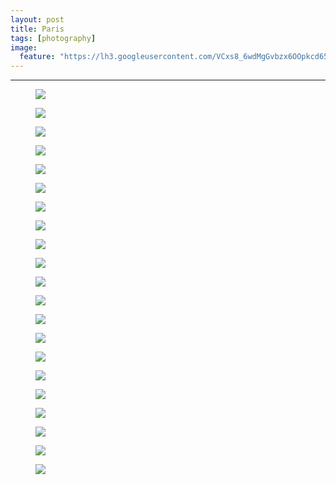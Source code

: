 ```yaml
---
layout: post
title: Paris
tags: [photography]
image:
  feature: "https://lh3.googleusercontent.com/VCxs8_6wdMgGvbzx6OOpkcd654QT-2d2SiRwInx5_5mseMyjofFEjij9X6KPYoAgTrGKaCpflT3O6gVTvNYVnJhQeSNsjGbM2QdlP0HWDtnRyK-28inYcyA7GW6RpsycTUQEO5k3FXrcZpuqs_RvlEyFspSkJomMMqWnWdnKAxphvbkFJef3ZtuJMEMSFYVShsZMZy2699vI_wvsmOb_9mzXI4Y2lu_tsnknGKhFVmgTcs9IG21Fm8veQjfQX0I_VK6ceBo6kCRCmQqv8cwpLrMD3LX8FnV6PR9iYThkGH2trIl71vWbJLILN4TqUb_rNvqEBdxN7FEjPSchWk6OKUQ5AXss-aSuB8b751qD1Bs-fCb8fDgmIElrRWzEVoD8uLsebT5dh3ZaTP9UxGwyZgT_8r5rOAei73R_Ww0ZJwWANJf5CPV8WgBy94F8SsBYfT3mTIkRqtUN6PEmeqYN1AJBm_gUJZSB9WiU8saVoxkbKZzfmTdWsY5wgGf2cKfNtM1KFHjEncUDUVKETvoStWVLzc_ZWefjYZsVaPbDTVDI-aCVcZ3GxyXmN-fQKNBrgmzimxdYyV4Gj6y-JSJ4MVZ2TBpfxrO697Bg-5hjIY6Dn6t1xYM9=w1200-h806-no"
---
```


<hr>

<figure>
	<img src="hhttps://lh3.googleusercontent.com/mBPZakcqplXhdZMSqqsrCpglTosYkEbRN2QbyW4QVUxFofZpHRHqrehx8zO7k_QzlEIaY2V-JRw6s36Kun3hE1eRyZnZxM16ECpsHUDDhq-jyQrimAtYK2GXjAYwPdf022pJNt4SoZ5iBZ9U3INH7LDf5LwmZYoaN7c7i2NkimK8L44SNv0RG7bOUFwQdWk3I1DaLlAL1eqXjk5o2NmkTsYOwyB1KPcZYgrDcjVM5-Ms6dxLynmaJJZSdo3W2IlJhn7TUJTdQ4Okf5tMZhDFpETZhnHb1uhY0FVX__DMg3n2DFw2JfFt7MsdB5O6IbA_37BWUBtG5__ITMkdvKkFcaPJo1xzkl1s3Hz8DXLpOd8wrkgou17p_J9hR900xrg-QBw4w30oVlXPq0O8cjb1e1emCxYPb42N8otCbgRqdlV7Rf0jlWgDepX-yaYJeABagq97yTmTNRQJSFFqSs59dkvgK-DvNSM7brwasDzidCuFgm3mlSBqd5viwgv_XBrCvHFOMV2jFzHYpP7sYzv6nsX7bqjyBlGV2yxLFUxT0dsDkh-CMddcGBQ5Oe7H0tuRGa7UVPDliKTuJAWe9iSfQSdXY4pe65jVZKNxcntwdWjoldlnzFkQ=w952-h637-no">
</figure>

<figure>
	<img src="https://lh3.googleusercontent.com/KnggqblzIwW9c3typ2enfW-Gec5BlDPGR8aI7Egd8n-4flmB8RYqvuUI5rhf-kV7XplVkguECbgE1huuuvf-frySCSrA7FUY7NzqaxMTWy8GM5RQzjghE2QdNmPv716qRV645ixV6tUDuNKkTdyRzdyQ9YPq6-XK3ceYpT_KnppwoPqolMRbHgmwXUEwPXMTiUpWYvX4VoAiyQufdunia8blLgGagBWS1JRCrl6NSdloWnKNxP11kgt5VEqMtT2QALHpm01Gx3pNy_GtX_IEhDYvedjswGCrybfzI5qcM2of5l_nVmlN0ju_qwPuP0zfMsxb2VStamOvRk7Kb2Is4UyntuqctF93ffvbDsk4JeTUSkbNgZlEcHZgWRAplYzIMJHFRZRLrw4s31P3D18SdfiyWNgR_6I8q0zNEgYOB1SjztgSaxhZ1YRKCmzb3q4fTGZaq4Cz9BXuPWNOzeu0NToxXHWhnruNy5pNAAfV4hx_SOiqUt6agmOh5luKDv6GkxOWOOM_D0HGW_UXewFA6FkqafKSu0atgO1T4UpC7cXap2nwbqPQ_AdNcNX4WOEpOVceAraPTTso9hnYjo82o2r6PG5oy9PLRg-5_KS-rtdDNo8a0Hk7=w952-h637-no">
</figure>

<figure>
	<img src="https://lh3.googleusercontent.com/A7uY1YvyIcrenlcRG6coFFHHrlwUbIM-yXqTjXmhz3VRKiKq_2h4watgqf8NWD3_z7npyOb5dhYY41KAuuYYI8IE88S0KwwKUfLYCTPaDLEdVPt5nbWb2O7VqMjrVsVXp4fLdw3LBSabDxuiYoYK5k5N2oR9PVZ60FXjJSULlYSK2pgvYXHi-WwsnklTcDX8FlIFF5EYwyhay9NQ-TZEqrgnlJwlrWYY0JFqURLKvs8IxHVvoLZ__zSLDbqPSZF7axZ0Q67ycNcEwZ30nEUXiuC5XBQX_NkFjPuhV20HmhQEKzTstEe04BxRnqBL4T6oKuh9e_0-xV4qfUyFhEVJtXa9tnu5-zOY1X_oJ3jEvzSsHwCVuSKr0UYMQxUaGC1FTopuMu0nZQSnW4-my4Firp2DpwCDwdGgy9OT-6KwvEXB9EmDpGUdT9JdmE9dXLGBym6DwDAgb0_maU_p-631VphwS-0P3HSyTPRF5aMqNg-A1LyjzXLw8Z6des2YmqDk0t3ks26Q-LSj1hoKv53Nb4vZ95Fu9sqmGracIvZZ0izasezID6K1VNTCHuKsnOSBz8_3t6xCME0vuy5lw8qaMVbcUP4JCaUqV7dChfe-v5xOYUvry7Va=w952-h637-no">
</figure>


<figure>
	<img src="https://lh3.googleusercontent.com/kesJSvQdavDUK4ZMN9m0vAhdOYBUa8lVEuCadMmOYY1Ej_86ebVM_LqymPk-xewnOI6yzHYw-HYPZnplXO2YvQtT1wIinzHdpzPyorEs_69A5ZMM8C1OfAnqWyUpLuo__R4ZUYukSGB9hnQwnvKpury8N50BR8j91wqTMHEJMHOvE9Oz68irg9La6khwrsDZ7oEUy0mES8nbbtNB_KI0G5ZoddiwlkVt878C4sSyM5iLBeZ72E0V783NZVzSnbz6rQvKnzEJ3142y7bCaHqIu75A5oy0nUmdZIBsiWGddlrk6DDAa88qeWY0VrTNP9CqPsnZEPYPv2OFx4rgA6G9Eu7nS18y3_WcGE6NRWOK6da1_fxvPWzQ3LKvxS9txVnj8IneyvwrxKBWNk-0aNPVexVv0N9rt5fc0wseo_W7tTyYy_yLeFXIPoCd4uPy-Ua16F935KDGYDgIWgZlaEhMUwqfgk6_T_RTef-WM2XFVyc2hjLph-t3fi1_5aR2LEjVmUTQZJMcSfYIAtneZ3RBQdKyLGiRTbhWvqScsZY5vyloI0jQl7VyWNM8MjkjVdI3L8looPeJ3VR60NLLq_c9fgzMk4ZmM5b1H8nEjbJ-NT4MydOLMG9Y=w952-h637-no">
</figure>

<figure>
	<img src="https://lh3.googleusercontent.com/3RZTYvUYqecdWWZsLi8NhcLmSHRgzhQ4lqGY1mxzRsEQYgZastzeWYY1suS51nx0ADowXZvW-2gm6w0O0VkX41-IvdVw4yQrtxy1fy-eKKvGKp7F5zFlyCy2yXxQGccyEALSnacCqtty_MauwtmdlKdVwcUGnzSoFTnLE7_rLiEsg28w34-Tg3z2KoA2PE5je-mYnTkuywUtiB9EI08v8y_Y1C6YpCcLnTGu-VXBes0q1gNTg8ljdgVQOu1z9Fu-7wE3N5yEN7sFe6oBxYDoPwsFfOG00tfw5XEW6Bjw4EFX2EGEI8jHkbKbZSR7Q7qVLUmm8vS4ID1UCFxf_9KMws3KX_LyKm8dTSykfvXJ1QaBxlgijHIrcITcKtX7rTIXlrREL7BMnmbUCI7a78BzIzFqCajyU5lQ2sU8j052B5awCpTfeo9EXkn7jEEZU21YAfTNC1S_rqJvMCaRImzgmIIMWzTPoIpv9ABXa_ToI5QqVjrk_PFId-MxT0beH1IPf-XKrtQw9Aj42lWw5mkoECUIc614VmfLIxkuJwOkZKOHxy8ibyb8n3gkB33v8OkMZ_DrHHTnS9PE0AlNi4IiNTWSCYOkWjrjPZnT7y520nxelYiYcFO5=w952-h637-no">
</figure>

<figure>
	<img src="https://lh3.googleusercontent.com/ssozSiJYodDLGKMww6twd3P_PLWXc5fjLR3u8Ue4A7x0-ii2QlSU5Vowl_a9-4XHAK15ngDTBuoeP-ZCYtSfBc6SWNuW5K8arOdb43TlkUiLlJon93J46mPWVl_b0iJlepmclvvpjAOXy9iN3jUXJAoSMehoBKMOL7S4cQeDdGFeL4UOClGjeRmoJgl-HzXnOxCQcTpaVFQ5-jdwLw3_NjuGJ_KPqxyJZgzILp7CNJkjQ8jPDe061Vt9k4Ux84HZl66nSSU_9j6iHhO4MY5dNMs6XGXtzQ3zf_SF6zR29Zs3eukPcCvp6c1ZQoTgGrRD7Pv4az5utEgzYBMtY61Kh8RzCrCtSG1iqFesyeQfV5kN3iY_7jW6xTWEkfTk9VRyXCpoQIjD8rzgJnqM7X4jlBsEn6mOGjD9x3RCOaw1pWwmRKZTk9URqjsIdnhPSbg7DOb9CgW3ppEhlC1wEClCnTixxv6ke0BPPhYsErnjABym-9NDVhirHoRqOqGsFCjuwuSZkGVflqHFP583kl9sDfa3E9fYnVAFFkqo8C0h09tpxTXFUN51wjNJKMEaDCtWjTcYyR0tDQh13Fb4NvulznY0PsAdzWsHNBDndqrm-RsASdRgO0-J=w914-h637-no">
</figure>

<figure>
	<img src="https://lh3.googleusercontent.com/GRiIgIW1GPK4yzNgfex5lzjm0Es3HBk79xQVlY7ntdx7ZGjG7tke-SnlN7m2p93bgJQQOvs8Zi3njA8X12XCHTIh6xii5tlgwAMNKUAOIgBFHZCv31D6z7Ms8d0aIAfIoQGuTcWDiT96tyaPqugtrWu5RgX6y1g0fWz5nK5gmLk1fxooTjE-F2NqJPAkfj_3ica9SxK2zwl1sD0UDGgi7vzlKPW4AEhWua5FknH0dVHw-c8P4-fybTUX_e5KtgAEHvz8Wy8y6cz5y2aKwbY9tqWqsaDBzSNaTzIqetGusy3VyIF3YgLFj3RhTrNys0yqThJ9PkdYKOzU-jl9fiACfuorDNeV42jogqwU09f054AOQ7-lca4pnaUjA_5g2i2YA1m2PzyQ6YTrfAm90CioaokZzTLgLtYMmKc-gWDyv434CsC71x3Xuw7hw9tC9fHyXBAQB7SlBqBlftcEu_Q1fY_c8P6kiedDUiHuIBgp8WoA2STp20tZ7Y-5_uXoaMISGZsHXEnoJ1Scd0M1avRl1_qLT87ek-SBQM709OfJSBsRZRf7gR1BIisXDK_XFrCyXB6XBMYhiCvlYOmvkKXp45cg8lnaXaE-cDMVCF--tDq1-H-JdE2n=w952-h637-no">
</figure>

<figure>
	<img src="https://lh3.googleusercontent.com/VCxs8_6wdMgGvbzx6OOpkcd654QT-2d2SiRwInx5_5mseMyjofFEjij9X6KPYoAgTrGKaCpflT3O6gVTvNYVnJhQeSNsjGbM2QdlP0HWDtnRyK-28inYcyA7GW6RpsycTUQEO5k3FXrcZpuqs_RvlEyFspSkJomMMqWnWdnKAxphvbkFJef3ZtuJMEMSFYVShsZMZy2699vI_wvsmOb_9mzXI4Y2lu_tsnknGKhFVmgTcs9IG21Fm8veQjfQX0I_VK6ceBo6kCRCmQqv8cwpLrMD3LX8FnV6PR9iYThkGH2trIl71vWbJLILN4TqUb_rNvqEBdxN7FEjPSchWk6OKUQ5AXss-aSuB8b751qD1Bs-fCb8fDgmIElrRWzEVoD8uLsebT5dh3ZaTP9UxGwyZgT_8r5rOAei73R_Ww0ZJwWANJf5CPV8WgBy94F8SsBYfT3mTIkRqtUN6PEmeqYN1AJBm_gUJZSB9WiU8saVoxkbKZzfmTdWsY5wgGf2cKfNtM1KFHjEncUDUVKETvoStWVLzc_ZWefjYZsVaPbDTVDI-aCVcZ3GxyXmN-fQKNBrgmzimxdYyV4Gj6y-JSJ4MVZ2TBpfxrO697Bg-5hjIY6Dn6t1xYM9=w952-h637-no">
</figure>

<figure>
	<img src="https://lh3.googleusercontent.com/q7AiL27Rvw-8WaDHPL_ded5yitTajJ5ckpK3wXkKh3gaKYzxcaumYEsdpW-NNTCfYOWNbIkHh_X6vVGFlRZk89GO2Lxfv1ZgZ0J5gxZJra7THgwU5LiGLtpKu09y0if45_9Pyavp_TEJd9gepVa5cm7qEV_eclgC3tqp2ZUcM3h8u6b6in3L6ij82KSZde8C270-O-uSo_1s0b8G0LvSpviVfb2w7f9-WE-C2We5LATy6np7Pu33gJmzzDBurVw0_4-RXc9niWDHkNOcn6MGJMFxrWv98xZvLSdTiTsxXLyJnI9O0QjxzZdqbvqVUpcDeAcRYVccwK0Od2iHZsB8wRgkkortiw1XSHP98WrjRG0gIPRqjE1kemudMFNxRb8MWGzzLMvPbSIH0JxOYEHJbEaA48edl9sH8bfjh7pxyzO1Sc9kLrLBwPxdd4iH7Tol-wKZuwapBUfntVOGAIclrGAqkYX0HH0JOMLpZrk2Iw4NL-aBcD_a8PSpnqKn6LeKMINnNy23Dd28TegM6GhRedDS1Alpxaxwp6Jv0snWNa7ne4_tqGtHnQfmY5Ggbjp2aJTgCq4W5QwY9Z-oDXI8QKI-lrAzIw-uZSURMbbxgyIyDRctcXhj=w952-h637-no">
</figure>


<figure>
	<img src="https://lh3.googleusercontent.com/UYsY49-OPftIgAnTktaGCtmq1J1zfA_t3jabMJvI3sYGww1aW6N0fIRViQJAZy-0vApUTl4x5hMNUypUcOYC7gN8LUZlPInyrqdSFLouLqnGqeu8kBHm7xKh-hwLPj9h8HeQKOr3FOkP0HsVZGrhjmnImxLjwt72mu__1UOd-Y95vgXYKnqmjaXOygeyA_zGQ1SNna_v12OgDEH6gBVka-L8vH-RKpuZ_xItj46gPGBrMAbsStIQnveFES36VZO7u58q9dIxRyPpMwOabBhdMUkEfxeqqVxL-eU0uQpCKVbE7ARHP5aBzS8XpdvsRpcwWo3h_U1YU6-3effPLDhSkUzClPr6kSGQUNa5TpaGaKH5hDv4VfuVHLFUeZIYYI3suc29NY6SEjdEdV_QFBhgAKeQa6u2Smx1gkBk1YvJZpa9t1e-SLpXIRvP3XFmGR1cBfMb_mP2xqE9Whapq7i-1KuKQWvU1piItUx24qLqKUuncjAPWKSPBfb8KDpghjEIjh1BP29paeRatbE8TmuurMPNS7eWPkSm5FkYcUp5182T8ttg6ojORm6b1g5zHIyqNm78GEChlNl5wdYK_3iTnO4FiZfIyl_aNdp2vLHs0Gh6sU1inIYL=w952-h637-no">
</figure>

<figure>
	<img src="https://lh3.googleusercontent.com/y-zypS2GtHum2KFjD7A1q6ygmB0ux2Osb_MTFaFTKB4cEEJE_XQvYIGF8CzA22R5QzqM0-OJudJ1jzmdvU157Rp0pn6KmtXEpHl28zGoEa-y8khwAFwBxdehUMDBX35PPrm1eDKucKSeEJLQmHBtItm9-UT4p1FXd05a1uJ4N2b_--CbaVVknarSsT9UUimV3pbw0ys_5RvX4xBVXOAQuuwzbUwRsCgq1FkbRbfkgnDO4lo8d-Ec59hYirdrsFyMmKAoGQV50vhSB5mbEYpbpc3l8NCdLzK_KTA01ZngNdUdDLn7ZpwUq9bzdcxh8Kkz1xlHTQmr_Gzc2VGh9gL-wLsi7SLsSTumw83FxFO8G0q_FF9NcUMxzCt-uFxtUFZS0cxgSfCRt9xiaIs2AHZ1t7-3rhO-wREZFBNv87ymIxNuV-em2JPI-32I_uNxZwREnCX97v6YzvKBBRjZeUDfsBGcSv4lj4hZpoeA0reXLFzsLyd6Zn_QXTfEByagHBYvrjGSiYKB2VxzJVhvcZD8LPihnLiwW8AlgHoiFYIjmZW8Q9O6U9zczSowAqcQZOO0yZTfc1ZOCaSoskSphDjjgL9WfvDsJGwuDlmbIDfqqzuMnLYGrber=w952-h637-no">
</figure>

<figure>
	<img src="https://lh3.googleusercontent.com/cjl0tM2ogcNXesrO_N-7gdLrcDqflZ7WyBGJP7pVvvBDTj66eAC-Oi4B2LHhqUW99Rm8okR9hsKlL63xjHQG46zHZm4LwcX3GjFlKPzlQiJXO2-ZWaDmRCynfsRkY3f7HbHpEq-Ne22FCC2GPX3pIeszBnkWZ9-mOhzyP73NKUtpOYqwJriOCGUBVzW5nqGOtnDAZiSFERYxEM9dexWE34cjQvKXa30F4bTPLiPgkkFoiUQHr3ov2IELX0hmP4XUdv9iE04GlPbdTMvs5_VRBn35w_d9zXMmL17fhDr_3r_ZP-TQMXwKppcvzPKYWx44aMZKb01QdJcw1C3TRG4ca6K5TCXB6eA0xX35cCc0OSqc8UKGXYMzqmUIIE4cRo9VOQPXQA7Bfn3rQ9JgeGqh8Kuf4ASQaecZByvfku2DBkmwkCKfWfccyeC0L8zKhrlUagN5r6vexeBLpkN-slTZV4B_qszwIPHyd9jEor30ws8eOxCGorE_NWGQ5pz4ie_62sXt28nIYDksLNoddn6qDTu3naZQI4JxpMdPNKDTYg3BCUAgPAcBY7IdOJeJRd26Pd0WvVUtmciMIgkBDlKel_WPRn_OTQgd3ZdbB_mBKYM9n_lpC1xZ=w952-h637-no">
</figure>


<figure>
	<img src="https://lh3.googleusercontent.com/XGdetgbsiEKFedKtUtTy2lwSNApOd76Yi80Vz1vm5KmYWWlP7WAzs-fHrykWtzqMqUG3Lx26qGzehXxY-2V6LmlW_-6XNqFyH04dNNUW7QrVB-Ha10KXm8hXlvGyNC8eO7A2o_oUrwUHJ-kI9IzFpNkhhTkvLwrT-Z_ebce_diRArgH0CQfd9dOqszFZ9-OwIRZLwQJDDTZh5jScbOXC9TPHV2dcxYZ5aCBSltmlDbQzjHI5ocyzNCz6ZNQGPVBLWvANC7Byu60hhYbD8M0DFsBjUQbi0BkKTFst95suiRANPb5PMadlD3NuHGjtC9AeYC49EPTSblVplRYNfwkGSA10zjrFVXpgKyCt0bLk87fIrtAsZDOigtE2Qlt7gmv_b0WKGy6Io5Lf_0YHRmYgJDjIts80z6jqWPmaV7OqaNLm7UKqtH3Icmcrmd1jMzXniFlAoY3YwuiUi5bpxHsVTUkuh8eFFFMkSY0iquqdVQRI3IwZCIWaIV9ZgtSmnkJFekWJCGFkBaDgR1TByF2H4xjC83_0zC_3fS6dQJRzIeNwKsAmB7xgBr38S_fUUhk5ZpWiOm0zUbpP1jEIHCPoiiYCPkqO--2cyyCJru3nGJHUAP7EOtyI=w952-h637-no">
</figure>

<figure>
	<img src="https://lh3.googleusercontent.com/Zjuv5fpHm2XAq9OIOC_6-OvXo-QGfn5MAes4FPFW4mwe5fkGUiro-AxqCp4L_CJcesLyYVL50EQ8DavteyCWSgwj0nD1rLHUFX1NXd9aV6Y3R_AVKOtMKpeTL_FdSUIYuvgbXrYPw37zZk7HAMh1kVV3ma4GzXWtohbz9Jaxycgzz2zn8S4zmykS1w1ItoN9jXvXW5fw2cCwbjrUWw_JhUAGrpwfyA4ZS0ss1iafApdIm0BN5Rhj0ok3rOL4I-sU7Vaqoyc2V3GbWgTmxsKGfk6f3vk0WKynp8PTdULXdIP6RAKDmlS70f_bWb6YlgMVIJkytmcom6xbzb8Coa-V-QhRgNC02AJnrKrVO1pqb1smKe8zoQtsMWPk9QvLvasDrFx96JSRsXO-bnnlWewpq_In_ayq8EyASqaiyMbyUDBFLs-gUaHLm3RXUwGZGwg_i5cAD844BKUcEqT5ghOGCTIoEniBxdQE3qymyBFwvqNkQs0mVQdsS_4ggA7K9YimqTVJbirODWonosnwNmXQ4RsHHhQtEjDp-hthR13CH-0hnmToSv8ip80QBkXMzXonqnWAokGu8-ypqn8vEv3VpzXLK2u_NSXu9Y41SieboTBkowskUSIX=w952-h637-no">
</figure>

<figure>
	<img src="https://lh3.googleusercontent.com/0bUs0ev8E80VUAoJPA5XoFFGG1nL0sgxFEmX6dvuS-kHWc_pgl6tGxcrd7H5trHQ2IdmRHLUOBhI9VRfaqH-CpPHVbWLpkSc_43aDCCbRyrWpwGqHX5XU78L5A1wD4klI2REJaw6FmGPcMy1Cd87fIQo4uW59JyVDN8J9-J9bBSBypgKSFqQ3y20E1EwkeEIQrCCIGwjCZw9Bsw51gyhHLRpPjjqStZ8PxhSwKqlDz-NIYmYMvnbgOJieP4l3Y-ORxL7c8uncZ4rE4y8R1txePdH-tq-BRUKB3XR-Uz13bowKYEa8RwVGlB30X20zUxHJvd4d36YtzGdPPgEQS_E38JkyrsZvWHClib0EIeLzRkqpjY3Y9V1tqacL4KK2fkehvLOzOutZxQ51ebLr1-3Vuol3iOpq2fRbOVB1PoqLTidQbLsd8Cy2YSnMKgkfmcv-gSGRX40yEJgiCxDLTbfM81lketZ1s-vCedMHDLOtcFUkWDDYpvcnDXK7mpKGlz5btsnespRpAk0DE_cb7wvQoFg-rtLFwYdqZLoUEO-e4rM8v5fr9VV7kYwJaucZhK-rzjXEZB7vgYJYv7XiZlpv04OIEMywAbRwuWBWmkUIwMSlw6x2vF2=w952-h637-no">
</figure>

<figure>
	<img src="https://lh3.googleusercontent.com/RUdH5xRUijCgNZ4odad7aU5Yq-1GzwiJDhU90pfjP3RKyotTlfZ-kHC3MXaFJZs1dcdXRCXjNzgbpVBFbf2LMAHfBf8hXgRH7loEcHU1yPigJW903uvRKgkDdfXGw2_zGwAK-xeY87cnm0YZsvYSQbdb0chSMxE8tKzNIIBtdV6OQSRRYLZ3Hb5RCsfMf0cDf5POGLvJeTumGz4ER50Eu5679dWTKxwvcS9R4E4Oo1CDlqaKFdemDMjjGEO6Qn9HylnJkWoWOKASkZKEk9kg9Ho9HYf7AYNyzumCGnXD6XXsc2L0MQfK89DtLos94zByp_S-PfJsu9b7KpYl2MuzF4XulGXf6NAGecLlZMX0Iykt_txuQCTegzsflTVdbNvCaM4XcLmgiNdjZuaxYTQshLrJ5VGyvcJ8HQGXQHzivZtcle0_6vIf-Dx98nd4Zoxu-KT7YArlOec3Ya4kOkOm7KEky3FUTJair0-tAQwo3CqOofMpmdCtYcr-l4kPqT1c0tbfJ0HbpU7lZH6HAhtbkuM7gGixLbRsMyVzlPPteqpUfaPXSvxkMsBskNAaoSD6S2rppNH2GL3HFG8h9foXMWcJmFP1SLadCKT_CRL5H_TqyyA7Bovw=w952-h637-no">
</figure>

<figure>
	<img src="https://lh3.googleusercontent.com/k4judqmY-TB6Q5tHq9i9aFajQJ7WvIRkMP4XLa-SS6R7XOmeRdoV9eY-sFHMVrxXLjDW8MBDHC-JUEE8EvDhI0qrbn4VMiPQBlGv6jfHoZfgyp-SBidCzRM04he_5KaLG61x7JUBwxoL6xoO0JgMWS2WVfvhr_k53kBocCw6Y3njM8HxxzY_f5-rnRBADk76qqHDP3Y_j2B-Ti8e3BcRN0PoBUWGkXwU4J5SP_ccqR2KLGcb5SavCMq0rdbKg5M-EDSgsepM912zl7kdazYh5EX4DbJdKkJ7GEs2OHvzlocSxZafTjveeCWdZVsGmEsIQSNGOqeemdBV09Eghe_zzBoAwijLNDUTGnbR1DqMNats21Y8pM5Ih8NJ8LWAfrVUBSLKS9giYXVDz9f_QvKx6L6ZDligBJ3XKfKNx0pEw-2ylVpfqvyHCHfKJsFh229okPODl9npCaeyfQhB1yf7HoWgq2oi-mXYHxKv-9auLYU-_tiiXr6KeUqWWje463ckE5sWQaT5AqmVuOwWJj8os4qJhUzSK-x2k_k5qPBlTmB5gMVcbmRfs5hjREIrPErnRc6zm8jqwnzKs9SWnz80UIlJbB-A95Nz0aV9W7Wv4hgIxKtC5KMs=w952-h637-no">
</figure>

<figure>
	<img src="https://lh3.googleusercontent.com/NVqOLabdSAjqG32fSfnazBmU4tJaMU_ip1JkuTmGYuR-r9utyVHGXKFDY1wcx0LFmQPNbn4K32lLUyuXtk7xGlbnloWwq2gTPWM09W5-N-yc-ENgdGmuiFby-MzdVt99UPOz1eqSkIxfFbCQOhwCV7jadm12XJlfuhrBn-plbBWYbfpu82lJzFOZ01sug5qNeHEX0l4uTcnLoyxE04QNeTauYgskzoqkyRPnFAjDVHw4MMm1GUFpb5Tr8FhqB-4UXAJtiI_xxtZ4XJytM6RSH5NvY0bBzRsJJshl9lfTmE8dcYZivapGpXGl_-kAq-Nj-QHfELQnoAQdSSHf1AXbpK3qYkVbRm07g-gib4PS0NLbxebazHzuMBdVzc2SXRq1Ash6hfWS6mjb8PTH7d8t7P8g_t5SfsTybrFS6PN1mV3ro_bL4XqFFgBXZ2MjuUjRG_lkUoe9IeVIPm6_DCPkKEKaOIgAOxya4822E_-4QeeRu2bI8I-T_M-zxWg7LXcmbx7gJV-maQX7Q4VKPoEWAWZ6jTXQOw6qjdAMyKkG93ARuwHxbPID1iaro6dQLEsxxQMaZ_GiJkvJwjp6dIG6B1rwhFIAi_zQ0gFFlFwTd_4uGi8-5uu4=w952-h637-no">
</figure>

<figure>
	<img src="https://lh3.googleusercontent.com/vYpZ87GeIDi4NzIVHIWT1KiwIr_d8wEPn_BN4LrTeWaXzoaeRPEQISkdV9lvNg0BVLfIyZ1u88v_P8EUB5vuKjV_Oak0EdEaioLXnNTAOkzTNBWxIStrQ2fQIcFMcYX_skpho31PNrr_9fni3oSmVys01Hrc20oCXZQwq0BQE71m08WnnomfchBKkBL_CyykwU1TukUf2YYSVho12CyHy54vqn4V4O4pQUBfQsyqq-tIaxm1sVhIKAs3KsYhjL0GUYJHyg8mBfJhAUjaGfPq1H11x96f67tEqWUG9ED_nBSWRpBVndSaqulzunxToxbMMsns4RYX6CoO89nFANqiRrt3L8xYY_NW67se15zXkDwvZyMSjy7ADNPr4eNifF3ke0nxXO6qx6UjF3EC8WerugdLuC6FiJxT9IbtWgsEt92luJkbT7gLPNQV8KBcichkzP1M6qwO7in_0p1oxNtB30zIqZki348XOrpsNiVeKoTgBNfDbPS_zhkoWprnaHta9LIR9vbtAAoAS6MN7DybJcXowpiEemxwB39DqqKOevjRzLjEKPqrxaqrwJZLCTbzWEw_A9VH0tsbw8hXg81EWNVzrxbt-iX7_TGxqVtih8PFiIgEuuQ9=w952-h637-no">
</figure>

<figure>
	<img src="https://lh3.googleusercontent.com/EwHE-MLtYVSkVFenx7k7jR4O3dnES22HB9S_66aelf2moMGGjL5mo1sY8e-By0w0tWgAyYGrtlpCqKFV3m4n0UeunVGbcOL3Sx01dClyh8NSEIEblE5xMUMmDgvJtdvFQAe0OQNE8dILJuI7BWwITCSnUQ1poPUi08OlQDZ5AjjEdne-ZtlAK1jUb3MceExcERgyikmxdNhQrBzgiiWm1hx3nBsYxSZzvR5r_BvtLepLMgkoVLJ0dTWeYWtIwnlfODM2oLJN__a6PwBpmQzwBcODBR3OgH3aNQjPED9Pf3bjURYUoGDM8YMzcm7bFivR8IcjQ_s9p7PmS4iVSPvgXMCGveJNXeU00CSPQR3a68PUHebq2ErP8TMhciWUaP8Ivff4jT52NKDChX-XCBHLK59OulBb28X7VmmVfyAXMY54z7oH7YQO6nmXW6UaxtX6JI1VTljvIvKMzmoq29YmV6Z8ddOIC70qalOJbn7PUeOvueSOheLF8iq28MltQrY_J8Oqnlt2zr-XHJ-WDYytrZk5njIq220xZS6BC4JkXboSekbZJ6L61cnR9J3l4N7geluO_9i8rcpK7E40WPgconiyscuvFUP3Xfitjn8VGl66Rvi_ntmt=w952-h637-no">
</figure>

<figure>
	<img src="https://lh3.googleusercontent.com/XCBgEi1ax9Oj_VVF_VugzZNYPaUWTQwzu1DRpDJNkoXsGXeqbYWugs456c6U4GLjQN35vyKE1-FrkjcqxR4koCaxV-KnzkXyFCsJbL5MvoBjgsBmNDR0hHrkJRs5napsaTnb7je6yfTSMV9sGqanmuHlNSrDcUV9mOLNrdPFH4o-zTPtIa5edx3ccMdslpo5frSdiw-_EsyorbjMQQPbWFKIMCKG8tsJqNpZ05hecw2QnkhEURdU6ytJUITWHXkIQZa-pH8xZjqLWmTbZjBfXeWa2ZCw10Lo26SZxaAOoz1hA0o1QAsX-DkJURrm7aqNL9UN-p4osuce4fs6qKiXIJqzCnPpc10ZXO-897qiTxE2bNOf5ZeVKRKe_ftPeCa54sESnSrDqu5Eu4W-pkVR7NhBbH3CdRfJbx9tkvbcOo0u1cEm5lHJerhy4g4NU1dTQpFtXk8VyE0qWhJEHKjG_D2cUBz2Bw_-Xws7R30RfNe-x5C8gjom3xwmBrCkqOLe8z_gI-8lA9Dc8jO3p7qPQ3LxSMtEdlYwBbCBYbroVb_9HGNWTEqEWRFGRsJBXQqGCP9X2LdSTvzkUXHPuVRIAqB6MtDbK0XYHUKzFslAszwX_TMp4Xon=w952-h637-no">
</figure>